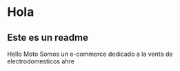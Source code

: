 # Hola
## Este es un readme

Hello Moto
Somos un e-commerce
dedicado a la venta de electrodomesticos ahre